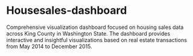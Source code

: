 # Housesales-dashboard
Comprehensive visualization dashboard focused on housing sales data across King County in Washington State. The dashboard provides interactive and insightful visualizations based on real estate transactions from May 2014 to December 2015.
